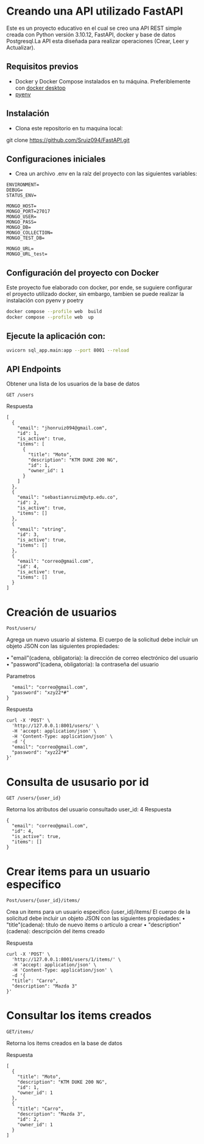 # Creando una API utilizado FastAPI 

Este es un proyecto educativo en el cual se creo una API REST simple creada con Python versión 3.10.12, FastAPI, docker y base de datos Postgresql.La API esta diseñada para realizar operaciones (Crear, Leer y Actualizar). 

## Requisitos previos

- Docker y Docker Compose instalados en tu máquina. Preferiblemente con [docker desktop](https://www.docker.com/products/docker-desktop/)
- [pyenv](https://github.com/pyenv/pyenv#installation)


## Instalación

* Clona este repositorio en tu maquina local:
  
git clone https://github.com/Sruiz094/FastAPI.git

## Configuraciones iniciales

* Crea un archivo .env en la raíz del proyecto con las siguientes variables:

```text
ENVIRONMENT=
DEBUG=
STATUS_ENV=

MONGO_HOST=
MONGO_PORT=27017
MONGO_USER=
MONGO_PASS=
MONGO_DB=
MONGO_COLLECTION=
MONGO_TEST_DB=

MONGO_URL=
MONGO_URL_test=
```

## Configuración del proyecto con Docker
Este proyecto fue elaborado con docker, por ende, se suguiere configurar el proyecto utilizado docker, 
sin embargo, tambien se puede realizar la instalación con pyenv y poetry

```bash
docker compose --profile web  build
docker compose --profile web  up
```

## Ejecute la aplicación con: 

```bash
uvicorn sql_app.main:app --port 8001 --reload 
```

## API Endpoints

Obtener una lista de los usuarios de la base de datos 

```
GET /users
```
Respuesta 

```
[
  {
    "email": "jhonruiz094@gmail.com",
    "id": 1,
    "is_active": true,
    "items": [
      {
        "title": "Moto",
        "description": "KTM DUKE 200 NG",
        "id": 1,
        "owner_id": 1
      }
    ]
  },
  {
    "email": "sebastianruizm@utp.edu.co",
    "id": 2,
    "is_active": true,
    "items": []
  },
  {
    "email": "string",
    "id": 3,
    "is_active": true,
    "items": []
  },
  {
    "email": "correo@gmail.com",
    "id": 4,
    "is_active": true,
    "items": []
  }
]
```

# Creación de usuarios
```
Post/users/
```
Agrega un nuevo usuario al sistema. El cuerpo de la solicitud debe incluir un objeto JSON con las siguientes propiedades:

• "email"(cadena, obligatoria): la dirección de correo electrónico del usuario
• "password"(cadena, obligatoria): la contraseña del usuario

Parametros 

```{
  "email": "correo@gmail.com",
  "password": "xzy22*#"
}

```
Respuesta 

```
curl -X 'POST' \
  'http://127.0.0.1:8001/users/' \
  -H 'accept: application/json' \
  -H 'Content-Type: application/json' \
  -d '{
  "email": "correo@gmail.com",
  "password": "xyz22*#"
}'
```

# Consulta de ususario por id 

```
GET /users/{user_id}
```
Retorna los atributos del usuario consultado user_id: 4
Respuesta 

```
{
  "email": "correo@gmail.com",
  "id": 4,
  "is_active": true,
  "items": []
}
```

# Crear items para un usuario especifico 

```
Post/users/{user_id}/items/
```
Crea un items para un usuario especifico {user_id}/items/
El cuerpo de la solicitud debe incluir un objeto JSON con las siguientes propiedades:
• "title"(cadena): título de nuevo items o artículo a crear
• "description"(cadena): descripción del items creado

Respuesta 
```
curl -X 'POST' \
  'http://127.0.0.1:8001/users/1/items/' \
  -H 'accept: application/json' \
  -H 'Content-Type: application/json' \
  -d '{
  "title": "Carro",
  "description": "Mazda 3"
}'

```


# Consultar los items creados 

```
GET/items/
```
Retorna los items creados en la base de datos 

Respuesta 
```
[
  {
    "title": "Moto",
    "description": "KTM DUKE 200 NG",
    "id": 1,
    "owner_id": 1
  },
  {
    "title": "Carro",
    "description": "Mazda 3",
    "id": 2,
    "owner_id": 1
  }
]
```




